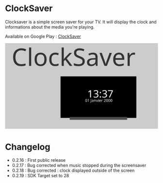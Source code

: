 # ClockSaver

Clocksaver is a simple screen saver for your TV. It will display the clock and informations about the media you're playing.

Available on Google Play : [ClockSaver](https://play.google.com/store/apps/details?id=com.ldsz.clocksaver)

![Alt text](/app/src/main/res/raw/banner.svg)

# Changelog
 * 0.2.16 : First public release
 * 0.2.17 : Bug corrected when music stopped during the screensaver
 * 0.2.18 : Bug corrected : clock displayed outside of the screen
 * 0.2.19 : SDK Target set to 28
